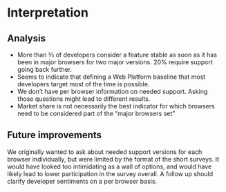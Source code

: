 # Interpretation
## Analysis
* More than ⅔ of developers consider a feature stable as soon as it has been in major browsers for two major versions. 20% require support going back further.
* Seems to indicate that defining a Web Platform baseline that most developers target most of the time is possible. 
* We don’t have per browser information on needed support. Asking those questions might lead to different results.
* Market share is not necessarily the best indicator for which browsers need to be considered part of the “major browsers set”

## Future improvements
We originally wanted to ask about needed support versions for each browser individually, but were limited by the format of the short surveys. It would have looked too intimidating as a wall of options,  and would have likely lead to lower participation in the survey overall. A follow up should clarify developer sentiments on a per browser basis.
